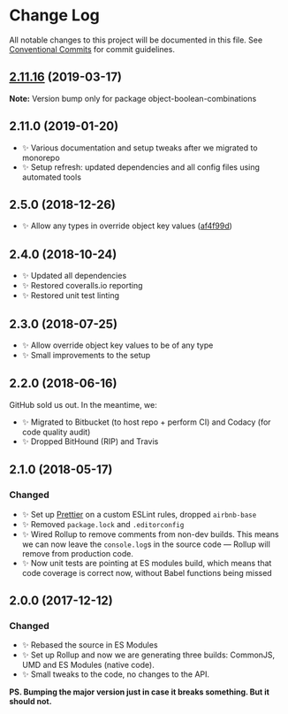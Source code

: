 # Change Log

All notable changes to this project will be documented in this file.
See [Conventional Commits](https://conventionalcommits.org) for commit guidelines.

## [2.11.16](https://gitlab.com/codsen/codsen/compare/object-boolean-combinations@2.11.13...object-boolean-combinations@2.11.16) (2019-03-17)

**Note:** Version bump only for package object-boolean-combinations





## 2.11.0 (2019-01-20)

- ✨ Various documentation and setup tweaks after we migrated to monorepo
- ✨ Setup refresh: updated dependencies and all config files using automated tools

## 2.5.0 (2018-12-26)

- ✨ Allow any types in override object key values ([af4f99d](https://gitlab.com/codsen/codsen/tree/master/packages/object-boolean-combinations/commits/af4f99d))

## 2.4.0 (2018-10-24)

- ✨ Updated all dependencies
- ✨ Restored coveralls.io reporting
- ✨ Restored unit test linting

## 2.3.0 (2018-07-25)

- ✨ Allow override object key values to be of any type
- ✨ Small improvements to the setup

## 2.2.0 (2018-06-16)

GitHub sold us out. In the meantime, we:

- ✨ Migrated to Bitbucket (to host repo + perform CI) and Codacy (for code quality audit)
- ✨ Dropped BitHound (RIP) and Travis

## 2.1.0 (2018-05-17)

### Changed

- ✨ Set up [Prettier](https://prettier.io) on a custom ESLint rules, dropped `airbnb-base`
- ✨ Removed `package.lock` and `.editorconfig`
- ✨ Wired Rollup to remove comments from non-dev builds. This means we can now leave the `console.log`s in the source code — Rollup will remove from production code.
- ✨ Now unit tests are pointing at ES modules build, which means that code coverage is correct now, without Babel functions being missed

## 2.0.0 (2017-12-12)

### Changed

- ✨ Rebased the source in ES Modules
- ✨ Set up Rollup and now we are generating three builds: CommonJS, UMD and ES Modules (native code).
- ✨ Small tweaks to the code, no changes to the API.

**PS. Bumping the major version just in case it breaks something. But it should not.**
